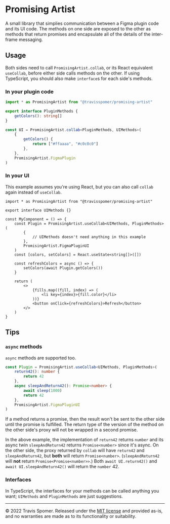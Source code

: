 # Promising Artist

A small library that simplies communication between a Figma plugin code and its UI code. The methods on one side are exposed to the other as methods that return promises and encapsulate all of the details of the inter-frame messaging.

## Usage

Both sides need to call `PromisingArtist.collab`, or its React equivalent `useCollab`, before either side calls methods on the other. If using TypeScript, you should also make `interface`s for each side's methods.

### In your plugin code

```ts
import * as PromisingArtist from "@travisspomer/promising-artist"

export interface PluginMethods {
	getColors(): string[]
}

const UI = PromisingArtist.collab<PluginMethods, UIMethods>(
	{
		getColors() {
			return ["#ffaaaa", "#c0c0c0"]
		},
	},
	PromisingArtist.FigmaPlugin
)
```

### In your UI

This example assumes you're using React, but you can also call `collab` again instead of `useCollab`.

```tsx
import * as PromisingArtist from "@travisspomer/promising-artist"

export interface UIMethods {}

const MyComponent = () => {
	const Plugin = PromisingArtist.useCollab<UIMethods, PluginMethods>(
		{
			// UIMethods doesn't need anything in this example
		},
		PromisingArtist.FigmaPluginUI
	)
	const [colors, setColors] = React.useState<string[]>([])

	const refreshColors = async () => {
		setColors(await Plugin.getColors())
	}

	return (
		<>
			{fills.map((fill, index) => (
				<li key={index}>{fill.color}</li>
			))}
			<button onClick={refreshColors}>Refresh</button>
		</>
	)
}
```

## Tips

### `async` methods

`async` methods are supported too.

```ts
const Plugin = PromisingArtist.useCollab<UIMethods, PluginMethods>(
	return42(): number {
		return 42
	},
	async sleepAndReturn42(): Promise<number> {
		await sleep(1000)
		return 42
	},
	PromisingArtist.FigmaPluginUI
)
```

If a method returns a promise, then the result won't be sent to the other side until the promise is fulfilled. The return type of the version of the method on the other side's proxy will not be wrapped in a second promise.

In the above example, the implementation of `return42` returns `number` and its async twin `sleepAndReturn42` returns `Promise<number>` since it's async. On the other side, the proxy returned by `collab` will have `return42` and `sleepAndReturn42`, but **both** will return `Promise<number>`. (`sleepAndReturn42` will **not** return `Promise<Promise<number>>`.) Both `await UI.return42()` and `await UI.sleepAndReturn42()` will return the `number` 42.

### Interfaces

In TypeScript, the interfaces for your methods can be called anything you want; `UIMethods` and `PluginMethods` are just suggestions.

---

© 2022 Travis Spomer. Released under the [MIT license](license.txt) and provided as-is, and no warranties are made as to its functionality or suitability.
